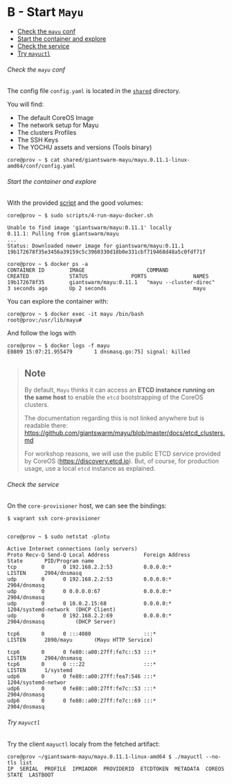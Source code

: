 # B - Start `Mayu`


<!-- MarkdownTOC depth=6 -->

- [Check the `mayu` conf](#check-the-mayu-conf)
- [Start the container and explore](#start-the-container-and-explore)
- [Check the service](#check-the-service)
- [Try `mayuctl`](#try-mayuctl)

<!-- /MarkdownTOC -->




######  Check the `mayu` conf

The config file `config.yaml` is located in the [`shared`](../shared/giantswarm-mayu/) directory.

You will find:
* The default CoreOS Image
* The network setup for Mayu
* The clusters Profiles
* The SSH Keys
* The YOCHU assets and versions (Tools binary)

```
core@prov ~ $ cat shared/giantswarm-mayu/mayu.0.11.1-linux-amd64/conf/config.yaml
```


###### Start the container and explore

With the provided [script](../scripts/4-run-mayu-docker.sh) and the good volumes:

```
core@prov ~ $ sudo scripts/4-run-mayu-docker.sh

Unable to find image 'giantswarm/mayu:0.11.1' locally
0.11.1: Pulling from giantswarm/mayu
...
Status: Downloaded newer image for giantswarm/mayu:0.11.1
19b172678f35e3456a39159c5c3960330d18b0e331cbf719468d48a5c0fdf71f
```

```
core@prov ~ $ docker ps -a
CONTAINER ID        IMAGE                    COMMAND                  CREATED             STATUS              PORTS               NAMES
19b172678f35        giantswarm/mayu:0.11.1   "mayu --cluster-direc"   3 seconds ago       Up 2 seconds                            mayu
```

You can explore the container with:

```
core@prov ~ $ docker exec -it mayu /bin/bash
root@prov:/usr/lib/mayu#
```

And follow the logs with

```
core@prov ~ $ docker logs -f mayu
E0809 15:07:21.955479       1 dnsmasq.go:75] signal: killed

```

> Note
> --
>
> By default, `Mayu` thinks it can access an **ETCD instance running on the same host** to enable the `etcd` bootstrapping of the CoreOS clusters.
>
> The documentation regarding this is not linked anywhere but is readable there: https://github.com/giantswarm/mayu/blob/master/docs/etcd_clusters.md
>
> For workshop reasons, we will use the public ETCD service provided by CoreOS (https://discovery.etcd.io). But, of course, for production usage, use a local `etcd` instance as explained.


###### Check the service

On the `core-provisioner` host, we can see the bindings:

```
$ vagrant ssh core-provisioner


core@prov ~ $ sudo netstat -plntu

Active Internet connections (only servers)
Proto Recv-Q Send-Q Local Address           Foreign Address         State       PID/Program name
tcp        0      0 192.168.2.2:53          0.0.0.0:*               LISTEN      2904/dnsmasq
udp        0      0 192.168.2.2:53          0.0.0.0:*                           2904/dnsmasq
udp        0      0 0.0.0.0:67              0.0.0.0:*                           2904/dnsmasq
udp        0      0 10.0.2.15:68            0.0.0.0:*                           1204/systemd-network  (DHCP Client)
udp        0      0 192.168.2.2:69          0.0.0.0:*                           2904/dnsmasq          (DHCP Server)

tcp6       0      0 :::4080                 :::*                    LISTEN      2890/mayu       (Mayu HTTP Service)

tcp6       0      0 fe80::a00:27ff:fe7c::53 :::*                    LISTEN      2904/dnsmasq
tcp6       0      0 :::22                   :::*                    LISTEN      1/systemd
udp6       0      0 fe80::a00:27ff:fea7:546 :::*                                1204/systemd-networ
udp6       0      0 fe80::a00:27ff:fe7c::53 :::*                                2904/dnsmasq
udp6       0      0 fe80::a00:27ff:fe7c::69 :::*                                2904/dnsmasq
```



###### Try `mayuctl`

Try the client `mayuctl` localy from the fetched artifact:

```
core@prov ~/giantswarm-mayu/mayu.0.11.1-linux-amd64 $ ./mayuctl --no-tls list
IP  SERIAL  PROFILE  IPMIADDR  PROVIDERID  ETCDTOKEN  METADATA  COREOS  STATE  LASTBOOT
```
